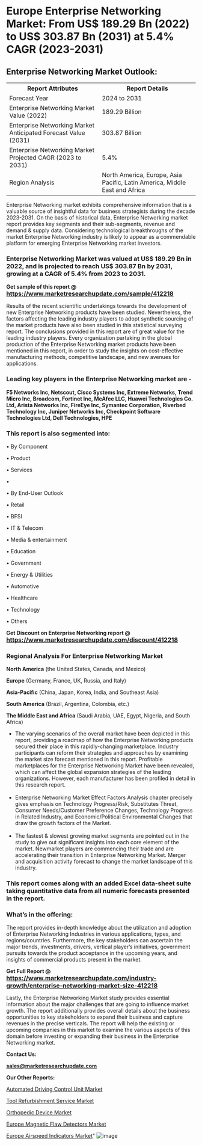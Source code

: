 # Europe Enterprise Networking Market: From US$ 189.29 Bn (2022) to US$ 303.87 Bn (2031) at 5.4% CAGR (2023-2031)

<html>
<body>

<h2>Enterprise Networking Market Outlook:</h2>

<table>
  <tr>
    <th>Report Attributes</th>
    <th>Report Details</th>
  </tr>
  <tr>
    <td>Forecast Year</td>
    <td>2024 to 2031</td>
  </tr>
  <tr>
    <td>Enterprise Networking Market Value (2022)</td>
    <td>189.29 Billion</td>
  </tr>
  <tr>
    <td>Enterprise Networking Market Anticipated Forecast Value (2031)</td>
    <td>303.87 Billion</td>
  </tr>
  <tr>
    <td>Enterprise Networking Market Projected CAGR (2023 to 2031)</td>
    <td>5.4%</td>
  </tr>
  <tr>
    <td>Region Analysis</td>
    <td>North America, Europe, Asia Pacific, Latin America, Middle East and Africa</td>
  </tr>
</table>

</body>
</html>

Enterprise Networking market exhibits comprehensive information that is a valuable source of insightful data for business strategists during the decade 2023-2031. On the basis of historical data, Enterprise Networking market report provides key segments and their sub-segments, revenue and demand &amp; supply data. Considering technological breakthroughs of the market Enterprise Networking industry is likely to appear as a commendable platform for emerging Enterprise Networking market investors.

<strong><h3>Enterprise Networking Market was valued at US$ 189.29 Bn in 2022, and is projected to reach US$ 303.87 Bn by 2031, growing at a CAGR of 5.4% from 2023 to 2031.</h3></strong>

<strong>Get sample of this report @ <a href=https://www.marketresearchupdate.com/sample/412218><font size=3 color=#0000ff>https://www.marketresearchupdate.com/sample/412218</font></a></strong>

Results of the recent scientific undertakings towards the development of new Enterprise Networking products have been studied. Nevertheless, the factors affecting the leading industry players to adopt synthetic sourcing of the market products have also been studied in this statistical surveying report. The conclusions provided in this report are of great value for the leading industry players. Every organization partaking in the global production of the Enterprise Networking market products have been mentioned in this report, in order to study the insights on cost-effective manufacturing methods, competitive landscape, and new avenues for applications.

<strong><h3>Leading key players in the Enterprise Networking market are -</h3></strong>

<strong>F5 Networks Inc, Netscout, Cisco Systems Inc, Extreme Networks, Trend Micro Inc, Broadcom, Fortinet Inc, McAfee LLC, Huawei Technologies Co. Ltd, Arista Networks Inc, FireEye Inc, Symantec Corporation, Riverbed Technology Inc, Juniper Networks Inc, Checkpoint Software Technologies Ltd, Dell Technologies, HPE</strong>

<strong><h3>This report is also segmented into:</h3></strong>

• By Component 

• Product

• Services

• 

• By End-User Outlook

• Retail

• BFSI

• IT & Telecom

• Media & entertainment

• Education

• Government

• Energy & Utilities

• Automotive

• Healthcare

• Technology

• Others

<strong>Get Discount on Enterprise Networking report @ <a href=https://www.marketresearchupdate.com/discount/412218><font size=3 color=#0000ff>https://www.marketresearchupdate.com/discount/412218</font></a></strong>

<strong><h3>Regional Analysis For Enterprise Networking Market</h3></strong>

<strong>North America</strong> (the United States, Canada, and Mexico)

<strong>Europe</strong> (Germany, France, UK, Russia, and Italy)

<strong>Asia-Pacific</strong> (China, Japan, Korea, India, and Southeast Asia)

<strong>South America</strong> (Brazil, Argentina, Colombia, etc.)

<strong>The Middle East and Africa</strong> (Saudi Arabia, UAE, Egypt, Nigeria, and South Africa)

<ul>
  <li>The varying scenarios of the overall market have been depicted in this report, providing a roadmap of how the Enterprise Networking products secured their place in this rapidly-changing marketplace. Industry participants can reform their strategies and approaches by examining the market size forecast mentioned in this report. Profitable marketplaces for the Enterprise Networking Market have been revealed, which can affect the global expansion strategies of the leading organizations. However, each manufacturer has been profiled in detail in this research report.</li><br>
  <li>Enterprise Networking Market Effect Factors Analysis chapter precisely gives emphasis on Technology Progress/Risk, Substitutes Threat, Consumer Needs/Customer Preference Changes, Technology Progress in Related Industry, and Economic/Political Environmental Changes that draw the growth factors of the Market.</li><br>
  <li>The fastest &amp; slowest growing market segments are pointed out in the study to give out significant insights into each core element of the market. Newmarket players are commencing their trade and are accelerating their transition in Enterprise Networking Market. Merger and acquisition activity forecast to change the market landscape of this industry.</li>
</ul>
<strong><h3>This report comes along with an added Excel data-sheet suite taking quantitative data from all numeric forecasts presented in the report.</h3></strong>

<strong><h3>What’s in the offering:</h3></strong> The report provides in-depth knowledge about the utilization and adoption of Enterprise Networking Industries in various applications, types, and regions/countries. Furthermore, the key stakeholders can ascertain the major trends, investments, drivers, vertical player’s initiatives, government pursuits towards the product acceptance in the upcoming years, and insights of commercial products present in the market.

<strong>Get Full Report @ <a href=https://www.marketresearchupdate.com/industry-growth/enterprise-networking-market-size-412218><font size=3 color=#0000ff>https://www.marketresearchupdate.com/industry-growth/enterprise-networking-market-size-412218</font></a></strong>

Lastly, the Enterprise Networking Market study provides essential information about the major challenges that are going to influence market growth. The report additionally provides overall details about the business opportunities to key stakeholders to expand their business and capture revenues in the precise verticals. The report will help the existing or upcoming companies in this market to examine the various aspects of this domain before investing or expanding their business in the Enterprise Networking market.

<strong>Contact Us:</strong>

<strong>sales@marketresearchupdate.com</strong>

<strong>Our Other Reports:</strong>

<a href=https://www.linkedin.com/pulse/automated-driving-control-unit-market-size-region>Automated Driving Control Unit Market</a>

<a href=https://www.linkedin.com/pulse/tool-refurbishment-service-market-opportunities>Tool Refurbishment Service Market</a>

<a href=https://www.linkedin.com/pulse/orthopedic-device-market-report-2023-top-company-trends>Orthopedic Device Market</a>

<a href=https://www.linkedin.com/pulse/europe-magnetic-flaw-detectors-market-2023>Europe Magnetic Flaw Detectors Market</a>

<a href=https://www.linkedin.com/pulse/europe-airspeed-indicators-market-2023-current>Europe Airspeed Indicators Market</a>"
![image](https://github.com/rutujamande/Market-Report-Analysis/assets/158454097/0288789c-4ce6-4e16-8875-5ca61901ab23)
